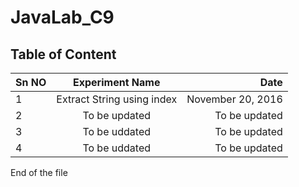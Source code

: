 # JavaLab_C9

## Table of Content
| Sn NO | Experiment Name | Date |
| ------|:-------------:  | ----:|
| 1 | Extract String using index | November 20, 2016 |
| 2 | To be updated | To be updated   |
| 3 | To be uddated | To be updated   |
| 4 | To be uddated | To be updated   |

End of the file
